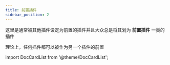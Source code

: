 ```yaml
---
title: 前置插件
sidebar_position: 2
---
```


这里是通常被其他插件设定为前置的插件并且大众总是将其划为 **前置插件** 一类的插件

理论上，任何插件都可以被作为另一个插件的前置

import DocCardList from '@theme/DocCardList';

<DocCardList />
